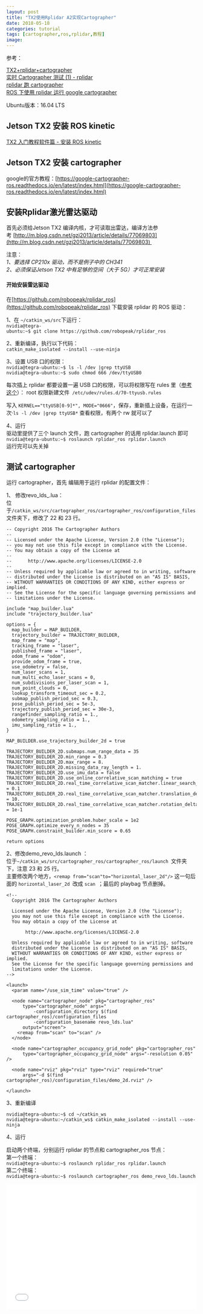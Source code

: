 ```yaml
---
layout: post
title: "TX2使用Rplidar A2实现Cartographer"
date: 2018-05-18
categories: tutorial
tags: [cartographer,ros,rplidar,教程]
image: 
---
```

参考：

[TX2+rplidar+cartographer](https://blog.csdn.net/zong596568821xp/article/details/77678693)<br />
[实时 Cartographer 测试 (1) - rplidar](http://www.cnblogs.com/yhlx125/p/8078697.html)<br />
[rplidar 跑 cartographer](http://www.cnblogs.com/liangyf0312/p/8028441.html)<br />
[ROS 下使用 rplidar 运行 google cartographer](https://blog.csdn.net/ywj447/article/details/52922487)

Ubuntu版本：16.04 LTS

## Jetson TX2 安装 ROS kinetic

[TX2 入门教程软件篇 - 安装 ROS kinetic](http://www.ncnynl.com/archives/201706/1750.html)

## Jetson TX2 安装 cartographer

google的官方教程：[https://google-cartographer-ros.readthedocs.io/en/latest/index.html](https://google-cartographer-ros.readthedocs.io/en/latest/index.html)

## 安装Rplidar激光雷达驱动

首先必须给Jetson TX2 编译内核，才可读取出雷达，编译方法参考 [http://m.blog.csdn.net/gzj2013/article/details/77069803](http://m.blog.csdn.net/gzj2013/article/details/77069803) 

注意：<br />
*1、要选择 CP210x 驱动，而不是例子中的 CH341*<br />
*2、必须保证Jetson TX2 中有足够的空间（大于 5G）才可正常安装*

#### 开始安装雷达驱动

在[https://github.com/robopeak/rplidar_ros](https://github.com/robopeak/rplidar_ros) 下载安装 rplidar 的 ROS 驱动：

1、在 `~/catkin_ws/src`下运行：<br />
`nvidia@tegra-ubuntu:~$ git clone https://github.com/robopeak/rplidar_ros`

2、重新编译，执行以下代码：<br />
`catkin_make_isolated --install --use-ninja `

3、设置 USB 口的权限：<br />
`nvidia@tegra-ubuntu:~$ ls -l /dev |grep ttyUSB`<br />
`nvidia@tegra-ubuntu:~$ sudo chmod 666 /dev/ttyUSB0`

每次插上 rplidar 都要设置一遍 USB 口的权限，可以将权限写在 rules 里（[参考这个](http://cyy4409.blog.163.com/blog/static/554042892013113153739289/)）：
root 权限新建文件` /etc/udev/rules.d/70-ttyusb.rules`

写入 `KERNEL=="ttyUSB[0-9]*", MODE="0666"`，保存，重新插上设备，在运行一次·`ls -l /dev |grep ttyUSB*` 查看权限，有两个 rw 就可以了

4、运行<br />
驱动里提供了三个 launch 文件，跑 cartographer 的话用 rplidar.launch 即可<br />
`nvidia@tegra-ubuntu:~$ roslaunch rplidar_ros rplidar.launch`<br />
运行完可以先关掉

## 测试 cartographer

 运行 cartographer，首先 编辑用于运行 rplidar 的配置文件：

1、 修改revo_lds_.lua：<br />
位于`/catkin_ws/src/cartographer_ros/cartographer_ros/configuration_files `文件夹下，修改了 22 和 23 行。
```
-- Copyright 2016 The Cartographer Authors
--
-- Licensed under the Apache License, Version 2.0 (the "License");
-- you may not use this file except in compliance with the License.
-- You may obtain a copy of the License at
--
--      http://www.apache.org/licenses/LICENSE-2.0
--
-- Unless required by applicable law or agreed to in writing, software
-- distributed under the License is distributed on an "AS IS" BASIS,
-- WITHOUT WARRANTIES OR CONDITIONS OF ANY KIND, either express or implied.
-- See the License for the specific language governing permissions and
-- limitations under the License.
 
include "map_builder.lua"
include "trajectory_builder.lua"
 
options = {
  map_builder = MAP_BUILDER,
  trajectory_builder = TRAJECTORY_BUILDER,
  map_frame = "map",
  tracking_frame = "laser",
  published_frame = "laser",
  odom_frame = "odom",
  provide_odom_frame = true,
  use_odometry = false,
  num_laser_scans = 1,
  num_multi_echo_laser_scans = 0,
  num_subdivisions_per_laser_scan = 1,
  num_point_clouds = 0,
  lookup_transform_timeout_sec = 0.2,
  submap_publish_period_sec = 0.3,
  pose_publish_period_sec = 5e-3,
  trajectory_publish_period_sec = 30e-3,
  rangefinder_sampling_ratio = 1.,
  odometry_sampling_ratio = 1.,
  imu_sampling_ratio = 1.,
}
 
MAP_BUILDER.use_trajectory_builder_2d = true
 
TRAJECTORY_BUILDER_2D.submaps.num_range_data = 35
TRAJECTORY_BUILDER_2D.min_range = 0.3
TRAJECTORY_BUILDER_2D.max_range = 8.
TRAJECTORY_BUILDER_2D.missing_data_ray_length = 1.
TRAJECTORY_BUILDER_2D.use_imu_data = false
TRAJECTORY_BUILDER_2D.use_online_correlative_scan_matching = true
TRAJECTORY_BUILDER_2D.real_time_correlative_scan_matcher.linear_search_window = 0.1
TRAJECTORY_BUILDER_2D.real_time_correlative_scan_matcher.translation_delta_cost_weight = 10.
TRAJECTORY_BUILDER_2D.real_time_correlative_scan_matcher.rotation_delta_cost_weight = 1e-1
 
POSE_GRAPH.optimization_problem.huber_scale = 1e2
POSE_GRAPH.optimize_every_n_nodes = 35
POSE_GRAPH.constraint_builder.min_score = 0.65
 
return options
```

2、修改demo_revo_lds.launch ：<br />
位于`~/catkin_ws/src/cartographer_ros/cartographer_ros/launch `文件夹下，注意 23 和 25 行。<br />
主要修改两个地方，`<remap from="scan"to="horizontal_laser_2d"/>` 这一句后面的 `horizontal_laser_2d `改成 `scan `；最后的 playbag 节点删掉。
```
<!--
  Copyright 2016 The Cartographer Authors
 
  Licensed under the Apache License, Version 2.0 (the "License");
  you may not use this file except in compliance with the License.
  You may obtain a copy of the License at
 
       http://www.apache.org/licenses/LICENSE-2.0
 
  Unless required by applicable law or agreed to in writing, software
  distributed under the License is distributed on an "AS IS" BASIS,
  WITHOUT WARRANTIES OR CONDITIONS OF ANY KIND, either express or implied.
  See the License for the specific language governing permissions and
  limitations under the License.
-->
 
<launch>
  <param name="/use_sim_time" value="true" />
 
  <node name="cartographer_node" pkg="cartographer_ros"
      type="cartographer_node" args="
          -configuration_directory $(find cartographer_ros)/configuration_files
          -configuration_basename revo_lds.lua"
      output="screen">
    <remap from="scan" to="scan" />
  </node>
 
  <node name="cartographer_occupancy_grid_node" pkg="cartographer_ros"
      type="cartographer_occupancy_grid_node" args="-resolution 0.05" />
 
  <node name="rviz" pkg="rviz" type="rviz" required="true"
      args="-d $(find cartographer_ros)/configuration_files/demo_2d.rviz" />
 
</launch>
```
3、重新编译
```
nvidia@tegra-ubuntu:~$ cd ~/catkin_ws
nvidia@tegra-ubuntu:~/catkin_ws$ catkin_make_isolated --install --use-ninja
```
4、运行<br />

启动两个终端，分别运行 rplidar 的节点和 cartographer_ros 节点：<br />
第一个终端：<br />
`nvidia@tegra-ubuntu:~$ roslaunch rplidar_ros rplidar.launch `<br />
第二个终端：<br />
`nvidia@tegra-ubuntu:~$ roslaunch cartographer_ros demo_revo_lds.launch`


<iframe src="//player.bilibili.com/player.html?aid=27473804&cid=47390597&page=1" scrolling="no" border="0" frameborder="no" framespacing="0" allowfullscreen="true" width="100%" height="330"></iframe>



